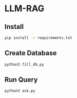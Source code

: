 # LLM-RAG

## Install

```bash
pip install -r requirements.txt
```

## Create Database

```bash
python3 fill_db.py
```

## Run Query

```bash
python3 ask.py
```
